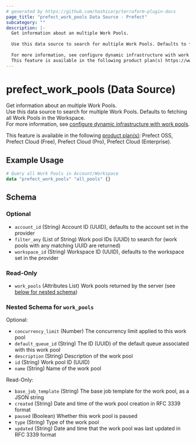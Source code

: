 ```yaml
---
# generated by https://github.com/hashicorp/terraform-plugin-docs
page_title: "prefect_work_pools Data Source - Prefect"
subcategory: ""
description: |-
  Get information about an multiple Work Pools.
  
  Use this data source to search for multiple Work Pools. Defaults to fetching all Work Pools in the Workspace.
  
  For more information, see configure dynamic infrastructure with work pools https://docs.prefect.io/v3/deploy/infrastructure-concepts/work-pools.
  This feature is available in the following product plan(s) https://www.prefect.io/pricing: Prefect OSS, Prefect Cloud (Free), Prefect Cloud (Pro), Prefect Cloud (Enterprise).
---
```


# prefect_work_pools (Data Source)

Get information about an multiple Work Pools.
<br>
Use this data source to search for multiple Work Pools. Defaults to fetching all Work Pools in the Workspace.
<br>
For more information, see [configure dynamic infrastructure with work pools](https://docs.prefect.io/v3/deploy/infrastructure-concepts/work-pools).


This feature is available in the following [product plan(s)](https://www.prefect.io/pricing): Prefect OSS, Prefect Cloud (Free), Prefect Cloud (Pro), Prefect Cloud (Enterprise).

## Example Usage

```terraform
# Query all Work Pools in Account/Workspace
data "prefect_work_pools" "all_pools" {}
```

<!-- schema generated by tfplugindocs -->
## Schema

### Optional

- `account_id` (String) Account ID (UUID), defaults to the account set in the provider
- `filter_any` (List of String) Work pool IDs (UUID) to search for (work pools with any matching UUID are returned)
- `workspace_id` (String) Workspace ID (UUID), defaults to the workspace set in the provider

### Read-Only

- `work_pools` (Attributes List) Work pools returned by the server (see [below for nested schema](#nestedatt--work_pools))

<a id="nestedatt--work_pools"></a>
### Nested Schema for `work_pools`

Optional:

- `concurrency_limit` (Number) The concurrency limit applied to this work pool
- `default_queue_id` (String) The ID (UUID) of the default queue associated with this work pool
- `description` (String) Description of the work pool
- `id` (String) Work pool ID (UUID)
- `name` (String) Name of the work pool

Read-Only:

- `base_job_template` (String) The base job template for the work pool, as a JSON string
- `created` (String) Date and time of the work pool creation in RFC 3339 format
- `paused` (Boolean) Whether this work pool is paused
- `type` (String) Type of the work pool
- `updated` (String) Date and time that the work pool was last updated in RFC 3339 format
